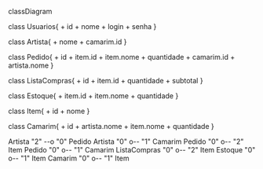 classDiagram

class Usuarios{
    + id
    + nome
    + login
    + senha
}

class Artista{
    + nome
    + camarim.id
}

class Pedido{
    + id
    + item.id
    + item.nome
    + quantidade
    + camarim.id
    + artista.nome
}

class ListaCompras{
    + id
    + item.id
    + quantidade
    + subtotal
}

class Estoque{
    + item.id
    + item.nome
    + quantidade
}

class Item{
    + id
    + nome
}

class Camarim{
    + id
    + artista.nome
    + item.nome
    + quantidade
}

Artista "2"      --o    "0" Pedido
Artista "0"      o--    "1" Camarim
Pedido "0"       o--    "2" Item
Pedido "0"       o--    "1" Camarim
ListaCompras "0" o--    "2" Item
Estoque "0"      o--    "1" Item
Camarim "0"      o--    "1" Item
